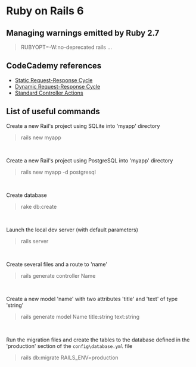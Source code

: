 # Ruby on Rails 6
## Managing warnings emitted by Ruby 2.7
> RUBYOPT=-W:no-deprecated rails ...

## CodeCademy references
- [Static Request-Response Cycle](https://www.codecademy.com/articles/request-response-cycle-static)
- [Dynamic Request-Response Cycle](https://www.codecademy.com/articles/request-response-cycle-dynamic)
- [Standard Controller Actions](https://www.codecademy.com/articles/standard-controller-actions)

## List of useful commands
Create a new Rail's project using SQLite into 'myapp' directory
> rails new myapp

<br>

Create a new Rail's project using PostgreSQL into 'myapp' directory
> rails new myapp -d postgresql

<br>

Create database
> rake db:create

<br>

Launch the local dev server (with default parameters)
> rails server

<br>

Create several files and a route to 'name'
> rails generate controller Name

<br>

Create a new model 'name' with two attributes 'title' and 'text' of type 'string'
> rails generate model Name title:string text:string

<br>

Run the migration files and create the tables to the database defined in the 'production' section of the `config\database.yml` file
> rails db:migrate RAILS_ENV=production

<br>
